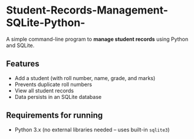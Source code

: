 # Student-Records-Management-SQLite-Python-
A simple command-line program to **manage student records** using Python and SQLite.

## Features
- Add a student (with roll number, name, grade, and marks)
- Prevents duplicate roll numbers
- View all student records
- Data persists in an SQLite database 

## Requirements for running 
- Python 3.x (no external libraries needed – uses built-in `sqlite3`)
